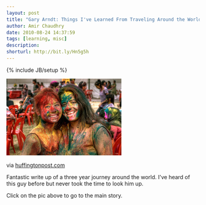 ```yaml
---
layout: post
title: "Gary Arndt: Things I've Learned From Traveling Around the World for Three Years"
author: Amir Chaudhry
date: 2010-08-24 14:37:59
tags: [learning, misc]
description:
shorturl: http://bit.ly/Hn5g5h
---
```

{% include JB/setup %}

[![Gary Arndt - Traveling](/images/learned-from-traveling.jpeg)](http://www.huffingtonpost.com/gary-arndt/20-thing-ive-learned-from_b_673264.html)

via [huffingtonpost.com](http://www.huffingtonpost.com/gary-arndt/20-thing-ive-learned-from_b_673264.html)

Fantastic write up of a three year journey around the world. I've heard
of this guy before but never took the time to look him up.

Click on the pic above to go to the main story.
